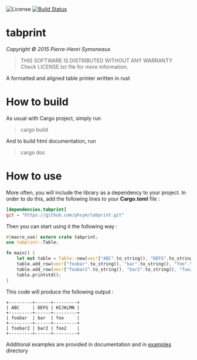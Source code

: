 ![License](http://img.shields.io/badge/license-BSD-lightgrey.svg)
[![Build Status](https://travis-ci.org/phsym/tabprint.svg)](https://travis-ci.org/phsymtabprint)

# tabprint

*Copyright &copy; 2015 Pierre-Henri Symoneaux*

> THIS SOFTWARE IS DISTRIBUTED WITHOUT ANY WARRANTY <br>
> Check LICENSE.txt file for more information. <br>

A formatted and aligned table printer written in rust

# How to build

As usual with Cargo project, simply run

> cargo build

And to build html documentation, run

> cargo doc

# How to use
More often, you will include the library as a dependency to your project. In order to do this, add the following lines to your **Cargo.toml** file :

```toml
[dependencies.tabprint]
git = "https://github.com/phsym/tabprint.git"

```

Then you can start using it the following way :

```rust
#[macro_use] extern crate tabprint;
use tabprint::Table;

fn main() {
	let mut table = Table::new(vec!["ABC".to_string(), "DEFG".to_string(), "HIJKLMN".to_string()]);
    table.add_row(vec!["foobar".to_string(), "bar".to_string(), "foo".to_string()]).unwrap();
    table.add_row(vec!["foobar2".to_string(), "bar2".to_string(), "foo2".to_string()]).unwrap();
    table.printstd();
}
```

This code will produce the following output :

```text
+---------+------+---------+
| ABC     | DEFG | HIJKLMN |
+---------+------+---------+
| foobar  | bar  | foo     |
+---------+------+---------+
| foobar2 | bar2 | foo2    |
+---------+------+---------+
```

Additional examples are provided in documentation and in [examples](./examples/) directory
